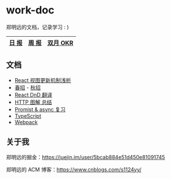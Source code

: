 # work-doc

郑明远的文档，记录学习 : )

| [日 报](./todos/daily.md) | [周 报](./todos/weekly.md) | [双月 OKR](./todos/double-okr.md) |
| :-----------------------: | :------------------------: | :-------------------------------: |

## 文档

- [React 视图更新机制浅析](./react-vdom/doc.md)
- [春招](./interview/i.md) - [秋招](./interview/autumn/README.md)
- [React DnD 翻译](./react-dnd/dnd-tutorial译.md)
- [HTTP 图解 总结](./http图解/index.md)
- [Promist & async 复习](./async/i.md)
- [TypeScript](./ts/i.md)
- [Webpack](./webpack/i.md)

## 关于我

郑明远的掘金：https://juejin.im/user/5bcab884e51d450e81091745

郑明远的 ACM 博客：https://www.cnblogs.com/s1124yy/
